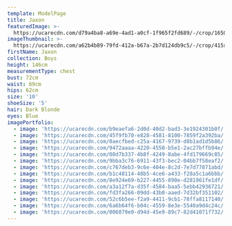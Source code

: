 ```yaml
---
template: ModelPage
title: Jaxon
featuredImage: >-
  https://ucarecdn.com/d79a4ba8-a69e-4ad1-a0cf-1f965f2fd689/-/crop/1650x908/0,64/-/preview/
imageThumbnail: >-
  https://ucarecdn.com/a62b4b89-79fd-412a-b67a-2b7d124db9c5/-/crop/415x608/159,27/-/preview/
firstName: Jaxon
collection: Boys
height: 146cm
measurementType: chest
bust: 72cm
waist: 69cm
hips: 62cm
size: '10'
shoeSize: '5'
hair: Dark Blonde
eyes: Blue
imagePortfolio:
  - image: 'https://ucarecdn.com/b9eaefa6-2d0d-40d2-bad3-3e1924301b0f/'
  - image: 'https://ucarecdn.com/45f9fb70-e828-4581-8100-7859f2a392ba/'
  - image: 'https://ucarecdn.com/0aecfbed-c25a-4167-9739-d8b1ad1d5b86/'
  - image: 'https://ucarecdn.com/9472aaaa-4220-4550-b5e1-2ac27bffb94e/'
  - image: 'https://ucarecdn.com/08d7b337-4b8f-4249-8abe-4fd179669c85/'
  - image: 'https://ucarecdn.com/9bba3c76-6911-43f3-bec2-04bb7f58eaf2/'
  - image: 'https://ucarecdn.com/c767deb3-9c6e-404e-8c2d-7e7d77871abd/'
  - image: 'https://ucarecdn.com/b1c48114-48b5-4ce6-a433-f28a5c1a6bbb/'
  - image: 'https://ucarecdn.com/8e924e69-b227-4455-890e-d281961fe1df/'
  - image: 'https://ucarecdn.com/a3a12f7a-d35f-4584-baa5-5ebb42936721/'
  - image: 'https://ucarecdn.com/fd3fa266-09dd-43b0-aaed-7d32bf351102/'
  - image: 'https://ucarecdn.com/52c6b5ee-f2a9-4411-9cb1-78ffa8117140/'
  - image: 'https://ucarecdn.com/6a6b64f6-b04c-4559-8e3e-5540a9d4c24c/'
  - image: 'https://ucarecdn.com/006079e0-d94d-45e9-89c7-82d41071f732/'
---
```


